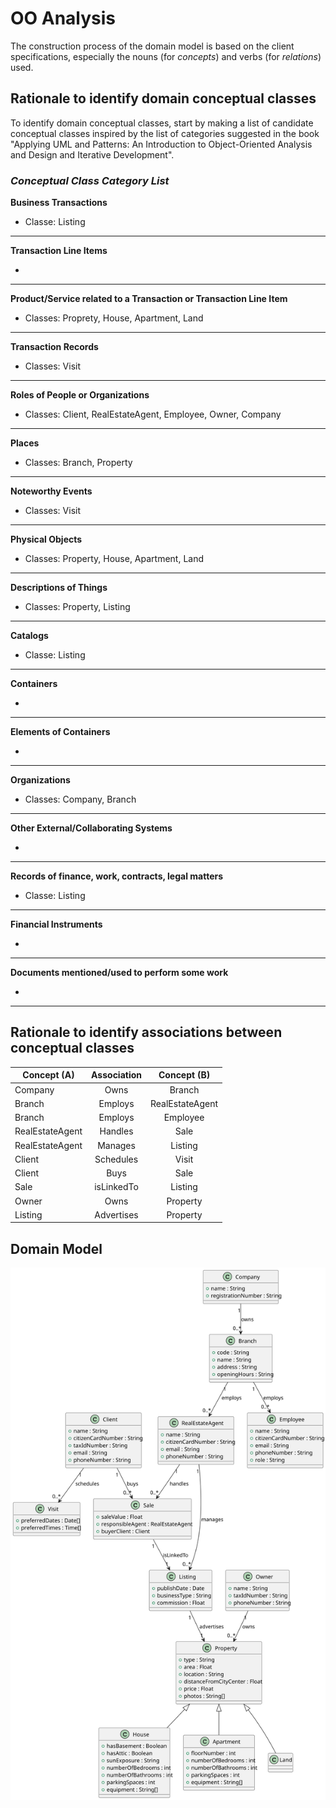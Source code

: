 # OO Analysis

The construction process of the domain model is based on the client specifications, especially the nouns (for _concepts_) and verbs (for _relations_) used.

## Rationale to identify domain conceptual classes
To identify domain conceptual classes, start by making a list of candidate conceptual classes inspired by the list of categories suggested in the book "Applying UML and Patterns: An Introduction to Object-Oriented Analysis and Design and Iterative Development".


### _Conceptual Class Category List_

**Business Transactions**

- Classe: Listing

---

**Transaction Line Items**

-

---

**Product/Service related to a Transaction or Transaction Line Item**

- Classes: Proprety, House, Apartment, Land

---

**Transaction Records**

- Classes: Visit

---

**Roles of People or Organizations**

- Classes: Client, RealEstateAgent, Employee, Owner, Company

---

**Places**

- Classes: Branch, Property

---

**Noteworthy Events**

- Classes: Visit

---

**Physical Objects**

- Classes: Property, House, Apartment, Land

---

**Descriptions of Things**

- Classes: Property, Listing

---

**Catalogs**

- Classe: Listing 

---

**Containers**

-

---

**Elements of Containers**

-

---

**Organizations**

- Classes: Company, Branch

---

**Other External/Collaborating Systems**

-

---

**Records of finance, work, contracts, legal matters**

- Classe: Listing

---

**Financial Instruments**

-

---

**Documents mentioned/used to perform some work**

-

---


## Rationale to identify associations between conceptual classes



| Concept (A) 		  |  Association   	   |   Concept (B)   |
|-----------------|:------------------:|:---------------:|
| Company  	      |        Owns        |     Branch      |
| Branch  	       |  Employs    		 	   | RealEstateAgent |
| Branch   	      |     Employs 	      |    Employee     |
| RealEstateAgent |  Handles    		 	   |      Sale       |
| RealEstateAgent |  Manages    		 	   |     Listing     |
| Client  	       | Schedules    		 	  |      Visit      |
| Client  	       |    Buys    		 	    |      Sale       |
| Sale  	         | isLinkedTo    		 	 |     Listing     |
| Owner  	        |    Owns    		 	    |    Property     |
| Listing  	      | Advertises    		 	 |    Property     |



## Domain Model

![DM.svg](DM.svg)